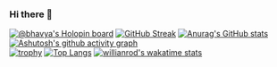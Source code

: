 ### Hi there 👋

<!--
**Bhavyavardhanjain/Bhavyavardhanjain** is a ✨ _special_ ✨ repository because its `README.md` (this file) appears on your GitHub profile.

Here are some ideas to get you started:

- 🔭 I’m currently working on ...
- 🌱 I’m currently learning ...
- 👯 I’m looking to collaborate on ...
- 🤔 I’m looking for help with ...
- 💬 Ask me about ...
- 📫 How to reach me: ...
- 😄 Pronouns: ...
- ⚡ Fun fact: ...
-->

[![@bhavya's Holopin board](https://holopin.me/bhavya)](https://holopin.io/@bhavya)
[![GitHub Streak](https://github-readme-streak-stats.herokuapp.com?user=Bhavyavardhanjain&theme=submarine-flowers&border_radius=5&fire=DD701B&card_width=420px)](https://git.io/streak-stats)
[![Anurag's GitHub stats](https://github-readme-stats.vercel.app/api?username=Bhavyavardhanjain&card_width=200px)](https://github.com/anuraghazra/github-readme-stats)
<br>
[![Ashutosh's github activity graph](https://github-readme-activity-graph.cyclic.app/graph?username=Bhavyavardhanjain)](https://github.com/ashutosh00710/github-readme-activity-graph)
<br>
[![trophy](https://github-profile-trophy.vercel.app/?username=Bhavyavardhanjain&column=-1)](https://github.com/ryo-ma/github-profile-trophy)
[![Top Langs](https://github-readme-stats.vercel.app/api/top-langs/?username=Bhavyavardhanjain&size_weight=0.5&count_weight=0.5&langs_count=10)](https://github.com/anuraghazra/github-readme-stats)
[![willianrod's wakatime stats](https://github-readme-stats.vercel.app/api/wakatime?username=Bhavyavardhanjain)](https://github.com/anuraghazra/github-readme-stats)

